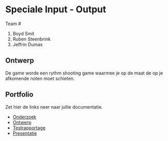 # Speciale Input - Output
Team #
1. Boyd Smit
2. Ruben Steenbrink
3. Jeffrin Dumas

## Ontwerp
De game worde een rythm shooting game waarmee je op de maat de op je afkomende noten moet schieten.

## Portfolio
Zet hier de links neer naar jullie documentatie.

* [Onderzoek]( https://github.com/JeffrinDumas/Input-Output/blob/master/Portfolio/P01%20-%20Onderzoek.docx)
* [Ontwerp]( https://github.com/JeffrinDumas/Input-Output/blob/master/Portfolio/Design%20Document.docx)
* [Testrapportage]( https://github.com/JeffrinDumas/Input-Output/blob/master/Portfolio/Testplan.docx)
* [Presentatie]( https://github.com/JeffrinDumas/Input-Output/blob/master/Portfolio/In%26OutPut.pptx)
